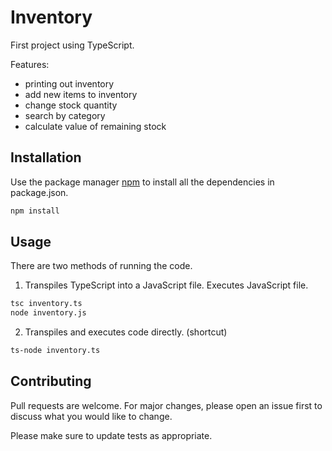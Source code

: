 # Inventory

First project using TypeScript.

Features:
- printing out inventory
- add new items to inventory
- change stock quantity
- search by category
- calculate value of remaining stock

## Installation

Use the package manager [npm](https://nodejs.org/en/download/package-manager/current) to install all the dependencies in package.json.

```bash
npm install
```

## Usage

There are two methods of running the code.

1. Transpiles TypeScript into a JavaScript file. Executes JavaScript file.

```bash
tsc inventory.ts
node inventory.js
```

2. Transpiles and executes code directly. (shortcut)

```bash
ts-node inventory.ts
```

## Contributing

Pull requests are welcome. For major changes, please open an issue first
to discuss what you would like to change.

Please make sure to update tests as appropriate.
